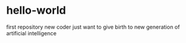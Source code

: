 # hello-world
first repository
new coder
just want to give birth to new generation of artificial intelligence
